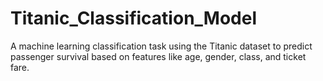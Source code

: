 # Titanic_Classification_Model
A machine learning classification task using the Titanic dataset to predict passenger survival based on features like age, gender, class, and ticket fare.

